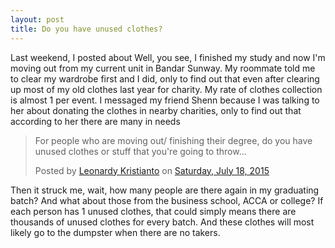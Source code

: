 ```yaml
---
layout: post
title: Do you have unused clothes?
---
```


Last weekend, I posted about
Well, you see, I finished my study and now I'm moving out from my current unit in Bandar Sunway.
My roommate told me to clear my wardrobe first and I did, only to find out that even after clearing up most of my old clothes last year for charity. My rate of clothes collection is almost 1 per event.
I messaged my friend Shenn because I was talking to her about donating the clothes in nearby charities, only to find out that according to her there are many in needs

<div class="fb-post" data-href="https://www.facebook.com/leonardy.shin/posts/10204368577764092" data-width="500"><div class="fb-xfbml-parse-ignore"><blockquote cite="https://www.facebook.com/leonardy.shin/posts/10204368577764092"><p>For people who are moving out/ finishing their degree, do you have unused clothes or stuff that you&#039;re going to throw...</p>Posted by <a href="https://www.facebook.com/leonardy.shin">Leonardy Kristianto</a> on&nbsp;<a href="https://www.facebook.com/leonardy.shin/posts/10204368577764092">Saturday, July 18, 2015</a></blockquote></div></div>

Then it struck me, wait, how many people are there again in my graduating batch? And what about those from the business school, ACCA or college? If each person has 1 unused clothes, that could simply means there are thousands of unused clothes for every batch. And these clothes will most likely go to the dumpster when there are no takers.